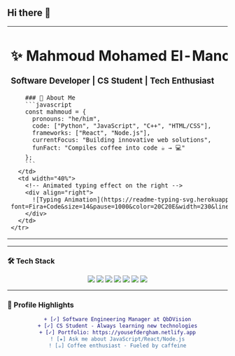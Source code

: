## Hi there 👋
  <div align="center">
  <table>
    <tr>
      <td width="60%">
        <h1>✨ Mahmoud Mohamed El-Manoufi ✨</h1>
        <h3>Software Developer | CS Student | Tech Enthusiast</h3>
        
        ### 🚀 About Me
        ```javascript
        const mahmoud = {
          pronouns: "he/him",
          code: ["Python", "JavaScript", "C++", "HTML/CSS"],
          frameworks: ["React", "Node.js"],
          currentFocus: "Building innovative web solutions",
          funFact: "Compiles coffee into code ☕ → 💻"
        };
        ```
      </td>
      <td width="40%">
        <!-- Animated typing effect on the right -->
        <div align="right">
          ![Typing Animation](https://readme-typing-svg.herokuapp.com?font=Fira+Code&size=14&pause=1000&color=20C20E&width=230&lines=Software+Engineer;Python+Developer;Web+Enthusiast;Coffee+Lover;Problem+Solver;Tech+Explorer)
        </div>
      </td>
    </tr>
  </table>
</div>

---

### 🛠 Tech Stack

<p align="center">
  <img src="https://img.shields.io/badge/Python-3776AB?style=for-the-badge&logo=python&logoColor=white">
  <img src="https://img.shields.io/badge/JavaScript-F7DF1E?style=for-the-badge&logo=javascript&logoColor=black">
  <img src="https://img.shields.io/badge/C%2B%2B-00599C?style=for-the-badge&logo=c%2B%2B&logoColor=white">
  <img src="https://img.shields.io/badge/HTML5-E34F26?style=for-the-badge&logo=html5&logoColor=white">
  <img src="https://img.shields.io/badge/CSS3-1572B6?style=for-the-badge&logo=css3&logoColor=white">
  <img src="https://img.shields.io/badge/React-20232A?style=for-the-badge&logo=react&logoColor=61DAFB">
  <img src="https://img.shields.io/badge/Node.js-43853D?style=for-the-badge&logo=node.js&logoColor=white">
</p>

---

### 📌 Profile Highlights

<div align="center">
  
  ```diff
  + [✓] Software Engineering Manager at QbDVision
  + [✓] CS Student - Always learning new technologies
  + [✓] Portfolio: https://yousefdergham.netlify.app
  ! [★] Ask me about JavaScript/React/Node.js
  ! [☕] Coffee enthusiast - Fueled by caffeine
